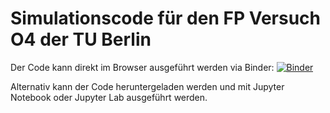 # Simulationscode für den FP Versuch O4 der TU Berlin

Der Code kann direkt im Browser ausgeführt werden via Binder: [![Binder](https://mybinder.org/badge_logo.svg)](https://mybinder.org/v2/gh/bp-mbi/FP-O4_FTH/Gruppe1)

Alternativ kann der Code heruntergeladen werden und mit Jupyter Notebook oder Jupyter Lab ausgeführt werden.



